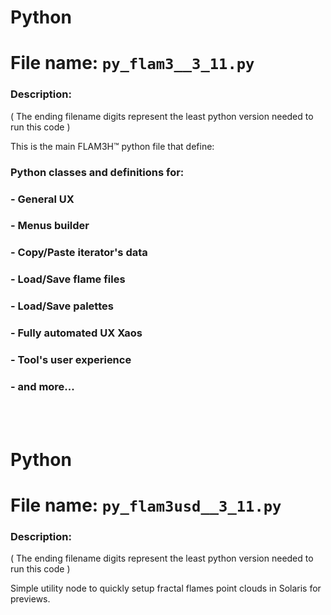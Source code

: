 
# Python
# File name:    `py_flam3__3_11.py`
### Description:
( The ending filename digits represent the least python version needed to run this code )

This is the main FLAM3H™ python file that define:

###               Python classes and definitions for:
###               - General UX
###               - Menus builder
###               - Copy/Paste iterator's data
###               - Load/Save flame files
###               - Load/Save palettes
###               - Fully automated UX Xaos
###               - Tool's user experience
###               - and more...

<br>
<br>

# Python
# File name:    `py_flam3usd__3_11.py`
### Description:
( The ending filename digits represent the least python version needed to run this code )

Simple utility node to quickly setup fractal flames point clouds in Solaris for previews.